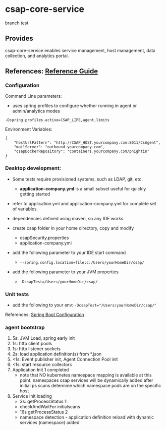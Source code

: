 
# csap-core-service

branch test
## Provides
csap-core-service enables service management, host management, data collection, and analytics portal.

References: [Reference Guide](https://github.com/csap-platform/csap-core/wiki)
 -

### Configuration

Command Line parameters: 
- uses spring profiles to configure whether running in agent or admin/analytics modes
```
-Dspring.profiles.active=CSAP_LIFE,agent,limits
```
 

Environment Variables:
```
{
	"hostUrlPattern": "http://CSAP_HOST.yourcompany.com:8011/CsAgent",
	"mailServer": "outbound.yourcompany.com",
	"csapDockerRepository": "containers.yourcompany.com/pnightin"
}
```



### Desktop development:
- Some tests require provisioned systems, such as LDAP, git, etc.
	- **application-company.yml**  is a small subset useful for quickly getting started
- refer to application.yml and application-company.yml for complete set of variables

- dependencies defined using maven, so any IDE works  
- create csap folder in your home directory, copy and modify
	- csapSecurity.properties
	- application-company.yml
- add the following parameter to your IDE start command 
	- ```--spring.config.location=file:c:/Users/yourHomeDir/csap/```
- add the following parameter to your JVM properties
	- ```-DcsapTest=/Users/yourHomeDir/csap/```

### Unit tests
- add the following to your env: ```-DcsapTest="/Users/yourHomeDir/csap/"```


References: [Spring Boot Configuration](https://docs.spring.io/spring-boot/docs/current/reference/html/boot-features-external-config.html)


### agent bootstrap

1. 5s: JVM Load, spring early init
1. 1s: http client pools
1. 1s: http listener sockets
1. 2s: load application definition(s) from *.json
1. <1s: Event publisher  init, Agent Connection Pool init
1. <1s: start resource collectors
1. Application Init 1 completed
	- note that NO kubernetes namespace mapping is available at this point. namespaces csap services
	 will be dynamically added after initial ps scans determine which namespace pods are on the specific host
1. Service Init loading
	- 3s: getProcessStatus 1
	- checkAndWaitFor initialscans
	- 16s getProcessStatus 2
	- namespace detection - application definition reload with dynamic services (namespace) added

	